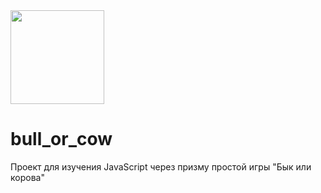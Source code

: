<img src="http://ibelmax.h1n.ru/images/BoC_logo.png" width=150>

# bull_or_cow
Проект для изучения JavaScript через призму простой игры "Бык или корова"
